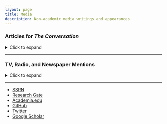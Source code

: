 ```yaml
---
layout: page
title: Media
description: Non-academic media writings and appearances
---
```


### Articles for <i>The Conversation</i>
<details>
<summary>Click to expand</summary>

#### [America’s cost of ‘defending freedom’ in Ukraine: Higher food and gas prices and an increased risk of recession](https://theconversation.com/americas-cost-of-defending-freedom-in-ukraine-higher-food-and-gas-prices-and-an-increased-risk-of-recession-177703)
Published February 24, 2022
<br />

#### [Why is inflation so high? Is it bad? An economist answers 3 questions about soaring consumer prices](https://theconversation.com/why-is-inflation-so-high-is-it-bad-an-economist-answers-3-questions-about-soaring-consumer-prices-173572)
Published July 22, 2022
<br />

#### [Relief or Stimulus: What’s the Difference, and What It Means for Biden’s $1.9 trillion Coronavirus Package](https://theconversation.com/relief-or-stimulus-whats-the-difference-and-what-it-means-for-bidens-1-9-trillion-coronavirus-package-155012)
Published February 24, 2021
<br />

#### [Will It Be a 'V' or a 'K'?  The Many Shapes of Recessions and Recoveries](https://theconversation.com/will-it-be-a-v-or-a-k-the-many-shapes-of-recessions-and-recoveries-147727)
Published October 13, 2020
<br />

#### [Brexit Could Spell the End of Globalization, and the Global Prosperity That Came With It](https://theconversation.com/brexit-could-spell-the-end-of-globalization-and-the-global-prosperity-that-came-with-it-128280)
Published January 13, 2020
<br />

#### [How Congress Lost Power Over Trade Deals – and Why Some Lawmakers Want It Back](https://theconversation.com/how-congress-lost-power-over-trade-deals-and-why-some-lawmakers-want-it-back-119282)
Published July 13, 2018
<br />

#### [4 Charts Showing Why Putting Tariffs On Your Friends is a Bad Idea](https://theconversation.com/4-charts-showing-why-putting-tariffs-on-your-friends-is-a-bad-idea-97582)
Published June 6, 2018
<br />

#### [George W. Bush Tried Steel Tariffs. It Didn’t Work](https://theconversation.com/george-w-bush-tried-steel-tariffs-it-didnt-work-92904)
Published April 4, 2018
<br />

#### [Trump’s $60 Billion in China Tariffs Will Create More Problems Than They Solve](https://theconversation.com/trumps-60-billion-in-china-tariffs-will-create-more-problems-than-they-solve-93897)
Published March 23, 2018
<br />

#### [For Richer or Poorer: 4 Economists Ponder What 2018 Has in Store](https://theconversation.com/for-richer-or-poorer-4-economists-ponder-what-2018-has-in-store-89114)
Published January 3, 2018
<br />

#### [Why Trump’s threat to slap tariffs on foreign steel is a bad idea](https://theconversation.com/why-trumps-threat-to-slap-tariffs-on-foreign-steel-is-a-bad-idea-80847)
Published July 17, 2017
<br />

</details>

---

### TV, Radio, and Newspaper Mentions

<details>
<summary>Click to expand</summary>

#### [Is inflation impacting climate change? The answer’s not so simple, experts say](https://www.southcarolinapublicradio.org/sc-news/2022-07-22/is-inflation-impacting-climate-change-the-answers-not-so-simple-experts-say)
South Carolina Public Radio, July 22, 2022

#### [How the Ukraine crisis could affect your pocketbook](https://www.npr.org/2022/02/25/1083220690/how-the-ukraine-crisis-could-affect-your-pocketbook)
The Indicator from Planet Money Podcast (NPR), February 25, 2022

#### [UofSC professor speaks on gas prices in the Midlands](https://www.abccolumbia.com/2021/11/11/uofsc-professor-speaks-on-gas-prices-in-the-midlands/?utm_term=Autofeed&utm_medium=Social&utm_source=Facebook#Echobox=1636678509)
ABC Columbia (Columbia, SC), November 11, 2021

#### [Social Security to increase by 5.9%, largest boost since 1982](https://www.wltx.com/article/money/social-security-increase-5-point-nine-percent/101-6549a257-1e5d-4f11-812e-1f7601662a8a)
WLTX News 19 (Columbia, SC), October 14, 2021

#### [Many in SC will be on the hook to repay student debt as COVID relief nears end](https://www.postandcourier.com/business/many-in-sc-will-be-on-the-hook-to-repay-student-debt-as-covid-relief/article_83e41700-c87a-11eb-92e4-e3db977c70b7.html)
The Post and Courier (Charleston, SC), June 13, 2021

#### [Many could receive stimulus payment by the end of March](https://www.wltx.com/article/money/many-expected-to-receive-stimulus-payment-by-end-of-march/101-e0619818-0989-44c7-86da-31b7a4c0bfbc)
WLTX TV (Columbia, SC), March 11, 2021

#### [As Virus Raged, China Snapped Up Luxury Cars Made in America](https://www.bloomberg.com/news/features/2020-05-22/as-virus-raged-china-snapped-up-luxury-cars-made-in-america)
Bloomberg, May 22, 2020

#### [Midlands residents receive first wave of stimulus checks](https://www.wistv.com/2020/04/15/midlands-residents-receive-first-wave-stimulus-checks/)
WIS TV (Columbia, SC), April 15, 2020

#### [Tariffs slow SC manufacturing investment, putting projects on ‘long pause’ ](https://www.postandcourier.com/business/tariffs-slow-sc-manufacturing-investment-putting-projects-on-long-pause/article_c9a8a456-7b0e-11e9-b4a0-5ff908f552b9.html)
The (Charleston, SC) Post and Courier, June 15, 2019

#### [Midlands soybean farmers take major hit to bottom line thanks to Chinese tariffs](https://www.wistv.com/story/38686412/midlands-soybean-farmers-take-major-hit-to-bottom-line-thanks-to-chinese-tariffs/)
WIS TV (Columbia, SC), July 19, 2018

#### [Not Possible to Win a Trade War: No Winners in US Trade Tariffs](https://www.abc.net.au/news/programs/the-world/2018-03-07/not-possible-to-win-a-trade-war:-no-winners-in-us/9526170)
ABC News (Australia), March 7, 2018

</details>

---

<div class="navbar">
  <div class="navbar-inner">
      <ul class="nav">
          <li><a href="https://papers.ssrn.com/sol3/cf_dev/AbsByAuth.cfm?per_id=1729950">SSRN</a></li>
          <li><a href="https://www.researchgate.net/profile/William-Hauk">Research Gate</a></li>
          <li><a href="https://sc.academia.edu/WilliamHauk">Academia.edu</a></li>
          <li><a href="https://github.com/BillHauk">GitHub</a></li>
          <li><a href="https://twitter.com/HaukBill">Twitter</a></li>
          <li><a href="https://scholar.google.com/citations?user=B744wv0AAAAJ&hl=en&oi=ao">Google Scholar</a></li>
      </ul>
  </div>
</div>
